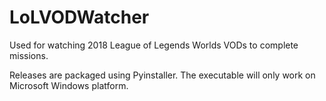 # LoLVODWatcher

Used for watching 2018 League of Legends Worlds VODs to complete missions.

Releases are packaged using Pyinstaller. The executable will only work on Microsoft Windows platform.
